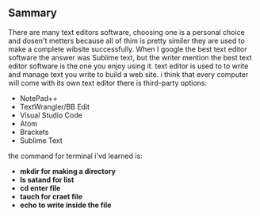 ## Sammary

There are many text editors software, choosing one is a personal choice and dosen't metters because all of thim is pretty similer they are used to make a complete wibsite successfully.
When I google the best text editor software the answer was Sublime text, but the writer mention the best text editor software is the one you enjoy using it.
text editor is used to to write and manage text you write to build a web site.
i think that every computer will come with its own text editor
there is third-party options:
* NotePad++
* TextWrangler/BB Edit
* Visual Studio Code
* Atom
* Brackets
* Sublime Text

the command for terminal i'vd learned is:
- **mkdir for making a directory**
- **ls satand for list**
- **cd enter file**
- **tauch for craet file**
- **echo to write inside the file**

